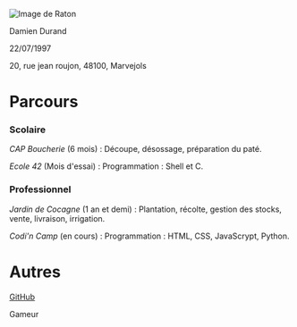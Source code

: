 ![Image de Raton](https://www.meme-arsenal.com/memes/9386778c43b356bb713da328b50691ee.jpg)

Damien Durand

22/07/1997

20, rue jean roujon, 48100, Marvejols


# Parcours

### **Scolaire**

*CAP Boucherie* (6 mois) : Découpe, désossage, préparation du paté.

*Ecole 42* (Mois d'essai) : Programmation : Shell et C.


### **Professionnel**

*Jardin de Cocagne* (1 an et demi) : Plantation, récolte, gestion des stocks,
vente, livraison, irrigation.

*Codi'n Camp* (en cours) : Programmation : HTML, CSS, JavaScrypt, Python.

# **Autres**

[GitHub](https://github.com/da-durand)

Gameur

